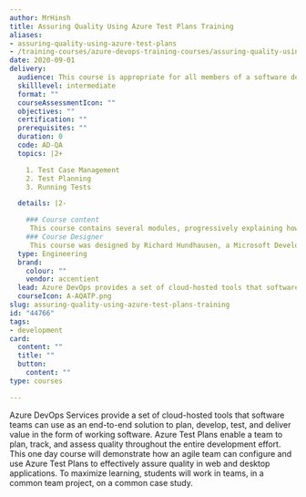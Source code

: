 ```yaml
---
author: MrHinsh
title: Assuring Quality Using Azure Test Plans Training
aliases:
- assuring-quality-using-azure-test-plans
- /training-courses/azure-devops-training-courses/assuring-quality-using-azure-test-plans-training/
date: 2020-09-01
delivery:
  audience: This course is appropriate for all members of a software development team, especially those who are actively involved in defining, assuring, and increasing the overall quality of their software products. This course will also provide value for individuals outside the development team (managers, Scrum Masters, coaches, and other stakeholders) who want hands-on exposure to the capabilities of Azure Test Plans.
  skilllevel: intermediate
  format: ""
  courseAssessmentIcon: ""
  objectives: ""
  certification: ""
  prerequisites: ""
  duration: 0
  code: AD-QA
  topics: |2+

    1. Test Case Management
    2. Test Planning
    3. Running Tests

  details: |2-

    ### Course content
     This course contains several modules, progressively explaining how to use Azure Test Plans to plan, track, and manage the software product testing effort. 1. TEST CASE MANAGEMENT - Defining and maintaining quality - Acceptance criteria and acceptance testing - Azure DevOps Services overview - Azure Boards overview - Configuring a team project for testing - Planning and running tests during a sprint - Charts, reports, and notifications - Extending Azure Test Plans - Hands-on 2. TEST PLANNING - Test case management - Creating test plans and test suites - Creating and using configurations - Creating and managing test cases - Using parameters and shared steps - Importing and exporting test artifacts - Hands-on 3. RUNNING TESTS - Azure Test Runner - Testing a web application - Testing multiple times with different data - The Test & Feedback extension - Capturing screenshots and video - Reporting a bug during testing - Viewing and charting a test run - Exploratory testing overview - Performing exploratory testing - Creating a test case while exploring - Using Azure Test Runner to test a desktop app - Regression testing - Hands-on 
    ### Course Designer
     This course was designed by Richard Hundhausen, a Microsoft Development Technologies MVP, Professional Scrum Trainer, and an experienced software developer.
  type: Engineering
  brand:
    colour: ""
    vendor: accentient
  lead: Azure DevOps provides a set of cloud-hosted tools that software teams can use as an end-to-end solution to plan, develop, test, and deliver value in the form of working software.
  courseIcon: A-AQATP.png
slug: assuring-quality-using-azure-test-plans-training
id: "44766"
tags:
- development
card:
  content: ""
  title: ""
  button:
    content: ""
type: courses

---
```






















Azure DevOps Services provide a set of cloud-hosted tools that software teams can use as an end-to-end solution to plan, develop, test, and deliver value in the form of working software. Azure Test Plans enable a team to plan, track, and assess quality throughout the entire development effort. This one day course will demonstrate how an agile team can configure and use Azure Test Plans to effectively assure quality in web and desktop applications. To maximize learning, students will work in teams, in a common team project, on a common case study.




















